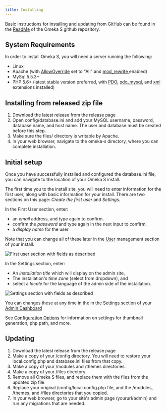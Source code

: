 ```yaml
---
title: Installing
---
```


Basic instructions for installing and updating from GitHub can be found in the [ReadMe](https://github.com/omeka/omeka-s/blob/develop/README.md) of the Omeka S github repository.

## System Requirements
In order to install Omeka S, you will need a server running the following: 

- Linux
- Apache (with [AllowOverride](https://httpd.apache.org/docs/2.4/mod/core.html#allowoverride) set to "All" and [mod_rewrite ](http://httpd.apache.org/docs/current/mod/mod_rewrite.html) enabled)
- MySql 5.5.3+
- PHP 5.6+ (latest stable version preferred, with [PDO](http://php.net/manual/en/intro.pdo.php), [pdo_mysql](http://php.net/manual/en/ref.pdo-mysql.php), and [xml](http://php.net/manual/en/intro.xml.php) extensions installed)


## Installing from released zip file

1. Download the latest release from the release page
1. Open config/database.ini and add your MySQL username, password, database name, and host name. The user and database must be created before this step.
1. Make sure the files/ directory is writable by Apache.
1. In your web browser, navigate to the omeka-s directory, where you can complete installation.

## Initial setup
Once you have successfully installed and configured the database.ini file, you can navigate to the location of your Omeka S install.

The first time you to the install site, you will need to enter information for the first user, along with basic information for your install. There are two sections on this page: *Create the first user* and *Settings*. 

In the First User section, enter:

- an *email* address, and type again to confirm.
- confirm the *password* and type again in the next input to confirm.
- a *display name* for the user

Note that you can change all of these later in the [User](/admin/users.md) management section of your install.

![First user section with fields as described](/files/installOmekaS1.png)

In the Settings section, enter:

- An *installation title* which will display on the admin site,
- The installation's *time zone* (select from dropdown), and
- select a *locale* for the language of the admin side of the installation.

![Settings section with fields as described](/files/installOmekaS2.png)

You can changes these at any time in the in the [Settings](/admin/settings.md) section of your [Admin Dashboard](/admin-dashboard.md)

See [Configuration Options](configuration) for information on settings for thumbnail generation, php path, and more.

## Updating
1. Download the latest release from the release page
1. Make a copy of your /config directory. You will need to restore your local.config.php and database.ini files from that copy.
1. Make a copy of your /modules and /themes directories.
1. Make a copy of your /files directory.
1. Remove all Omeka S files, and replace them with the files from the updated zip file.
1. Replace your original /config/local.config.php file, and the /modules, /themes, and /files directories that you copied.
1. In your web browser, go to your site's admin page (yoururl/admin) and run any migrations that are needed.
